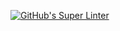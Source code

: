 [![GitHub's Super Linter](https://github.com/<ICS20-Programming-ZoiaB/Unit1-02-HTML-Images>/workflows/GitHub's%20Super%20Linter/badge.svg)](https://github.com/<ICS20-Programming-ZoiaB/Unit1-02-HTML-Images>/actions)